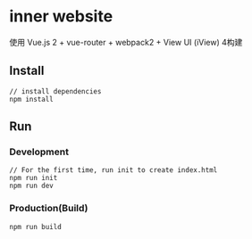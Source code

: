 # inner website

使用 Vue.js 2 + vue-router + webpack2 + View UI (iView) 4构建

## Install
```bush
// install dependencies
npm install
```
## Run
### Development
```bush
// For the first time, run init to create index.html
npm run init
npm run dev
```
### Production(Build)
```bush
npm run build
```

